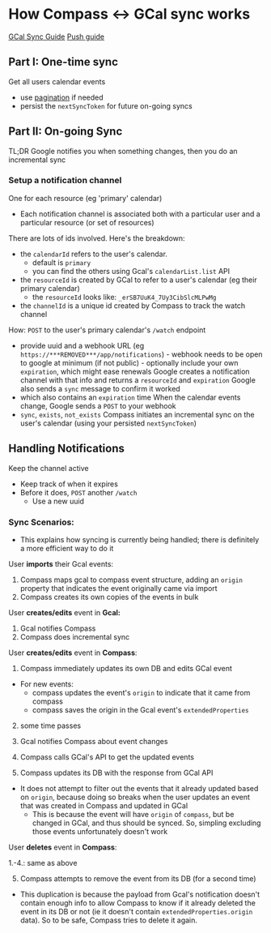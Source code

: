 # How Compass <-> GCal sync works

[GCal Sync Guide](https://developers.google.com/calendar/api/guides/sync)
[Push guide](https://developers.google.com/calendar/api/guides/push)

## Part I: One-time sync

Get all users calendar events

- use [pagination](https://developers.google.com/calendar/api/guides/pagination) if needed
- persist the `nextSyncToken` for future on-going syncs

## Part II: On-going Sync

TL;DR Google notifies you when something changes, then you do an incremental sync

### Setup a notification channel

One for each resource (eg 'primary' calendar)

- Each notification channel is associated both with a particular user and a particular resource (or set of resources)

There are lots of ids involved. Here's the breakdown:

- the `calendarId` refers to the user's calendar.
  - default is `primary`
  - you can find the others using Gcal's `calendarList.list` API
- the `resourceId` is created by GCal to refer to a user's calendar (eg their primary calendar)
  - the `resourceId` looks like: `_erSB7UuK4_7Uy3CibSlcMLPwMg`
- the `channelId` is a unique id created by Compass to track the watch channel

How:
`POST` to the user's primary calendar's `/watch` endpoint

- provide uuid and a webhook URL (eg `https://***REMOVED***/app/notifications`) - webhook needs to be open to google at minimum (if not public) - optionally include your own `expiration`, which might ease renewals
  Google creates a notification channel with that info and returns a `resourceId` and `expiration`
  Google also sends a `sync` message to confirm it worked
- which also contains an `expiration` time
  When the calendar events change, Google sends a `POST` to your webhook
- `sync`, `exists`, `not_exists`
  Compass initiates an incremental sync on the user's calendar (using your persisted `nextSyncToken`)

## Handling Notifications

Keep the channel active

- Keep track of when it expires
- Before it does, `POST` another `/watch`
  - Use a new uuid

### Sync Scenarios:

- This explains how syncing is currently being handled; there is definitely a more efficient way to do it

User **imports** their Gcal events:

1. Compass maps gcal to compass event structure, adding an `origin` property
   that indicates the event originally came via import
2. Compass creates its own copies of the events in bulk

User **creates/edits** event in **Gcal:**

1. Gcal notifies Compass
2. Compass does incremental sync

User **creates/edits** event in **Compass**:

1. Compass immediately updates its own DB and edits GCal event

- For new events:
  - compass updates the event's `origin` to indicate that it came from compass
  - compass saves the origin in the Gcal event's `extendedProperties`

2. some time passes

3. Gcal notifies Compass about event changes

4. Compass calls GCal's API to get the updated events

5. Compass updates its DB with the response from GCal API

- It does not attempt to filter out the events that it already updated based on `origin`, because doing so breaks when the user updates an event that was created in Compass and updated in GCal
  - This is because the event will have `origin` of `compass`, but be changed in GCal, and thus should be synced. So, simpling excluding those events unfortunately doesn't work

User **deletes** event in **Compass**:

1.-4.: same as above

5. Compass attempts to remove the event from its DB (for a second time)

- This duplication is because the payload from Gcal's notification doesn't contain enough info to allow Compass to know if it already deleted the event in its DB or not (ie it doesn't contain `extendedProperties.origin` data). So to be safe, Compass tries to delete it again.

